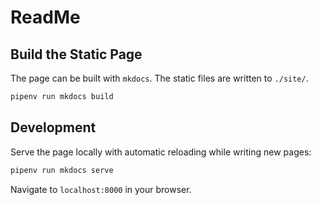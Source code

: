 # ReadMe

## Build the Static Page

The page can be built with `mkdocs`. The static files are written to
`./site/`.

```sh
pipenv run mkdocs build
```

## Development

Serve the page locally with automatic reloading while writing new pages:

```sh
pipenv run mkdocs serve
```

Navigate to `localhost:8000` in your browser.
